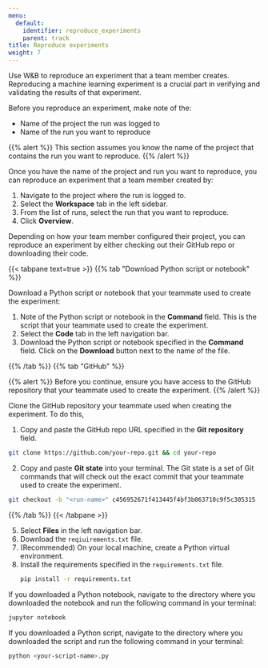 ```yaml
---
menu:
  default:
    identifier: reproduce_experiments
    parent: track
title: Reproduce experiments
weight: 7
---
```


Use W&B to reproduce an experiment that a team member creates. Reproducing a machine learning experiment is a crucial part in verifying and validating the results of that experiment. 

Before you reproduce an experiment, make note of the:

* Name of the project the run was logged to
* Name of the run you want to reproduce

{{% alert %}}
This section assumes you know the name of the project that contains the run you want to reproduce.
{{% /alert %}}

<!-- ## Find the name of the run

There are numerous ways to find the name of the run you want to reproduce. The proceeding tabs describe two of the most common ways to find the name of a run.

{{< tabpane text=true >}}
{{% tab "Re create an artifact" %}}

If you know the name of the artifact that you want to reproduce, you can find the run that logged the artifact by:

1. Click on **Artifacts** in the left sidebar.
2. Select the name of the artifact.
3. Select the version of the artifact you want to reproduce.
4. The name of the run is listed in the **Created By** field.


{{% /tab %}}
{{% tab "Filter or compare runs" %}}

1. Within the project, click on the **Runs** tab to see a list of all the runs that were logged to that project. 
2. From there, you can [filter runs]({{< relref "/guides/models/track/runs/filter-runs.md" >}}) or [compare runs]({{< relref "/guides/models/app/features/panels/run-comparer.md" >}}) to find the specific run you want to reproduce.

{{% /tab %}}
{{< /tabpane >}}

Alternatively, you can find the name of the run by searching and filtering runs in a project based on metrics, hyperparameters, and more. To do this: -->


Once you have the name of the project and run you want to reproduce, you can reproduce an experiment that a team member created by:

1. Navigate to the project where the run is logged to.
2. Select the **Workspace** tab in the left sidebar.
3. From the list of runs, select the run that you want to reproduce.
4. Click **Overview**.

Depending on how your team member configured their project, you can reproduce an experiment by either checking out their GitHub repo or downloading their code.

{{< tabpane text=true >}}
{{% tab "Download Python script or notebook" %}}

Download a Python script or notebook that your teammate used to create the experiment:

1. Note of the Python script or notebook in the **Command** field. This is the script that your teammate used to create the experiment.
2. Select the **Code** tab in the left navigation bar.
3. Download the Python script or notebook specified in the **Command** field. Click on the **Download** button next to the name of the file.


{{% /tab %}}
{{% tab "GitHub" %}}

{{% alert %}}
Before you continue, ensure you have access to the GitHub repository that your teammate used to create the experiment.
{{% /alert %}}

Clone the GitHub repository your teammate used when creating the experiment. To do this, 

1. Copy and paste the GitHub repo URL specified in the **Git repository** field.
```bash
git clone https://github.com/your-repo.git && cd your-repo
```
2. Copy and paste **Git state** into your terminal. The Git state is a set of Git commands that will check out the exact commit that your teammate used to create the experiment. 
```bash
git checkout -b "<run-name>" c456952671f413445f4bf3b063710c9f5c305315
```


{{% /tab %}}
{{< /tabpane >}}

5. Select **Files** in the left navigation bar.
6. Download the `reqiuirements.txt` file.
7. (Recommended) On your local machine, create a Python virtual environment.
8. Install the requirements specified in the `requirements.txt` file.
    ```bash
    pip install -r requirements.txt
    ```

If you downloaded a Python notebook, navigate to the directory where you downloaded the notebook and run the following command in your terminal:
```bash
jupyter notebook
```

If you downloaded a Python script, navigate to the directory where you downloaded the script and run the following command in your terminal:
```bash
python <your-script-name>.py
```